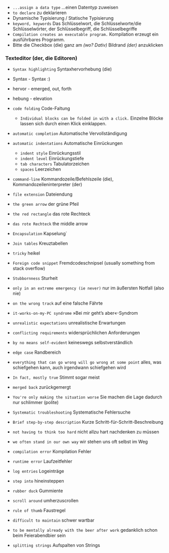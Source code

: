 - `...assign a data type` ...einen Datentyp zuweisen 
- `to declare` zu deklarieren 
- Dynamische Typisierung  / Statische Typisierung
- `keyword, keywords` Das Schlüsselwort, die Schlüsselworte/die Schlüsselwörter, der Schlüsselbegriff, die Schlüsselbegriffe 
- `Compilation creates an executable program.` Kompilation erzeugt ein ausführbares Programm. 
- Bitte die Checkbox (die) ganz am *(wo? Dativ)* Bildrand *(der)* anzuklicken

### Texteditor (der, die Editoren)
-  `Syntax highlighting` Syntaxhervorhebung (die)
  - Syntax - Syntax :) 
  - hervor - emerged, out, forth
  - hebung - elevation 
- `code folding`  Code-Faltung 
  - `Individual blocks can be folded in with a click.` Einzelne Blöcke lassen sich durch einen Klick einklappen. 
- `automatic completion` Automatische Vervollständigung 
- `automatic indentations` Automatische Einrückungen 
  - `indent style` Einrückungsstil 
  - `indent level` Einrückungstiefe 
  - `tab characters` Tabulatorzeichen 
  - `spaces` Leerzeichen 
- `command-line` Kommandozeile/Befehlszeile (die), Kommandozeileninterpreter (der) 
- `file extension` Dateiendung  
- `the green arrow`  der grüne Pfeil
- `the red rectangle` das rote Rechteck
- `das rote Rechteck` the middle arrow

- `Encapsulation` Kapselung` 
- `Join tables` Kreuztabellen

- `tricky` heikel 
- `Foreign code snippet` Fremdcodeschnipsel (usually something from stack overflow)
- `Stubbornness` Sturheit
- `only in an extreme emergency (ie never)` nur im äußersten Notfall (also nie)
- `on the wrong track` auf eine falsche Fährte
- `it-works-on-my-PC syndrome` »Bei mir geht’s aber«-Syndrom
- `unrealistic expectations` unrealistische Erwartungen
- `conflicting requirements` widersprüchlichen Anforderungen
- `by no means self-evident` keineswegs selbstverständlich
- `edge case` Randbereich
- `everything that can go wrong will go wrong at some point` alles, was schiefgehen kann, auch irgendwann schiefgehen wird
- `In fact, mostly true` Stimmt sogar meist
- `merged back` zurückgemergt 
- `You're only making the situation worse` Sie machen die Lage dadurch nur schlimmer (polite)
- `Systematic troubleshooting` Systematische Fehlersuche
- `Brief step-by-step description` Kurze Schritt-für-Schritt-Beschreibung
- `not having to think too hard` nicht allzu hart nachdenken zu müssen
- `we often stand in our own way` wir stehen uns oft selbst im Weg
- `compilation error` Kompilation Fehler
- `runtime error` Laufzeitfehler
- `log entries` Logeinträge
- `step into` hineinsteppen
- `rubber duck` Gummiente
- `scroll around` umherzuscrollen
- `rule of thumb` Faustregel
- `difficult to maintain`  schwer wartbar
- `to be mentally already with the beer after work` gedanklich schon beim Feierabendbier sein
- `splitting strings` Aufspalten von Strings